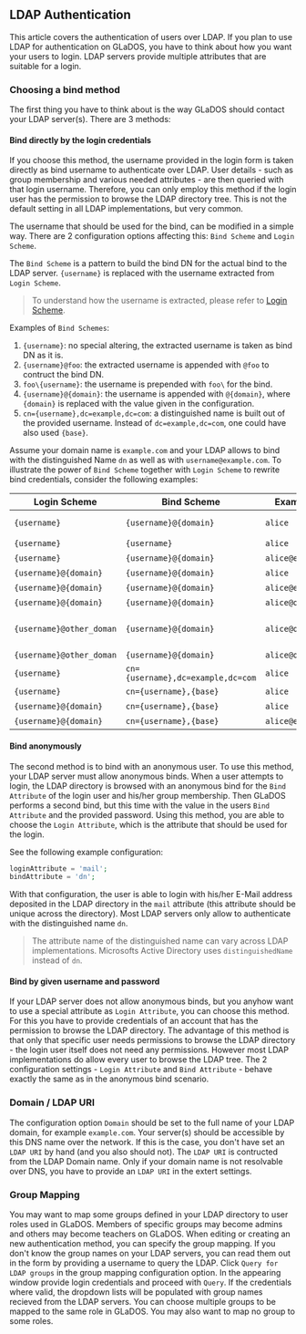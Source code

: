 ## LDAP Authentication

This article covers the authentication of users over LDAP. If you plan to use LDAP for authentication on GLaDOS, you have to think about how you want your users to login. LDAP servers provide multiple attributes that are suitable for a login.

### Choosing a bind method

The first thing you have to think about is the way GLaDOS should contact your LDAP server(s). There are 3 methods:

#### Bind directly by the login credentials

If you choose this method, the username provided in the login form is taken directly as bind username to authenticate over LDAP. User details - such as group membership and various needed attributes - are then queried with that login username. Therefore, you can only employ this method if the login user has the permission to browse the LDAP directory tree. This is not the default setting in all LDAP implementations, but very common.

The username that should be used for the bind, can be modified in a simple way. There are 2 configuration options affecting this: `Bind Scheme` and `Login Scheme`.

The `Bind Scheme` is a pattern to build the bind DN for the actual bind to the LDAP server. `{username}` is replaced with the username extracted from `Login Scheme`.

> To understand how the username is extracted, please refer to [Login Scheme](login-scheme.md).

Examples of `Bind Schemes`:

1. `{username}`: no special altering, the extracted username is taken as bind DN as it is.
2. `{username}@foo`: the extracted username is appended with `@foo` to contruct the bind DN.
3. `foo\{username}`: the username is prepended with `foo\` for the bind.
4. `{username}@{domain}`: the username is appended with `@{domain}`, where `{domain}` is replaced with the value given in the configuration.
5. `cn={username},dc=example,dc=com`: a distinguished name is built out of the provided username. Instead of `dc=example,dc=com`, one could have also used `{base}`.

Assume your domain name is `example.com` and your LDAP allows to bind with the distinguished Name `dn` as well as with `username@example.com`. To illustrate the power of `Bind Scheme` together with `Login Scheme` to rewrite bind credentials, consider the following examples:

Login Scheme			| Bind Scheme  			| Example Login			| Bind DN 			  | Authenticated? 	| Notes 		|
-------------			| ---------------		| ------------  		| -----------------   | --------------- | ------------- |
`{username}`			| `{username}@{domain}`	| `alice`				| `alice@example.com` | yes				| default setup |
`{username}`			| `{username}`			| `alice`				| `alice`			  | no 				| |
`{username}`			| `{username}@{domain}`	| `alice@example.com`	| `alice@example.com@example.com` | no	| |
`{username}@{domain}`	| `{username}@{domain}`	| `alice`				| none 				  | no				| |
`{username}@{domain}`	| `{username}@{domain}`	| `alice@example.com`   | `alice@example.com` | yes				| |
`{username}@{domain}`	| `{username}@{domain}`	| `alice@other_domain`  | none				  | no				| |
`{username}@other_doman`| `{username}@{domain}`	| `alice@other_domain`  | `alice@example.com` | yes 			| rewriting of the domain |
`{username}@other_doman`| `{username}@{domain}`	| `alice@other_domain`  | `alice@example.com` | yes 			| |
`{username}`			| `cn={username},dc=example,dc=com`	| `alice`   | `cn=alice,dc=example,dc=com` | yes 	| |
`{username}`			| `cn={username},{base}`| `alice`  				| `cn=alice,dc=example,dc=com` 	  | yes | |
`{username}@{domain}`	| `cn={username},{base}`| `alice`			   	| none 				  | no  			| |
`{username}@{domain}`	| `cn={username},{base}`| `alice@example.com`  	| `cn=alice,dc=example,dc=com` | yes    | |

#### Bind anonymously

The second method is to bind with an anonymous user. To use this method, your LDAP server must allow anonymous binds. When a user attempts to login, the LDAP directory is browsed with an anonymous bind for the `Bind Attribute` of the login user and his/her group membership. Then GLaDOS performs a second bind, but this time with the value in the users `Bind Attribute` and the provided password. Using this method, you are able to choose the `Login Attribute`, which is the attribute that should be used for the login.

See the following example configuration:

```php
loginAttribute = 'mail';
bindAttribute = 'dn';
```

With that configuration, the user is able to login with his/her E-Mail address deposited in the LDAP directory in the `mail` attribute (this attribute should be unique across the directory). Most LDAP servers only allow to authenticate with the distinguished name `dn`.

> The attribute name of the distinguished name can vary across LDAP implementations. Microsofts Active Directory uses `distinguishedName` instead of `dn`.

#### Bind by given username and password

If your LDAP server does not allow anonymous binds, but you anyhow want to use a special attribute as `Login Attribute`, you can choose this method. For this you have to provide credentials of an account that has the permission to browse the LDAP directory. The advantage of this method is that only that specific user needs permissions to browse the LDAP directory - the login user itself does not need any permissions. However most LDAP implementations do allow every user to browse the LDAP tree. The 2 configuration settings - `Login Attribute` and `Bind Attribute` - behave exactly the same as in the anonymous bind scenario.

### Domain / LDAP URI

The configuration option `Domain` should be set to the full name of your LDAP domain, for example `example.com`. Your server(s) should be 	accessible by this DNS name over the network. If this is the case, you don't have set an `LDAP URI` by hand (and you also should not). The `LDAP URI` is contructed from the LDAP Domain name. Only if your domain name is not resolvable over DNS, you have to provide an `LDAP URI` in the extert settings.

### Group Mapping

You may want to map some groups defined in your LDAP directory to user roles used in GLaDOS. Members of specific groups may become admins and others may become teachers on GLaDOS. When editing or creating an new authentication method, you can specify the group mapping. If you don't know the group names on your LDAP servers, you can read them out in the form by providing a username to query the LDAP. Click `Query for LDAP groups` in the group mapping configuration option. In the appearing window provide login credentials and proceed with `Query`. If the credentials where valid, the dropdown lists will be populated with group names recieved from the LDAP servers. You can choose multiple groups to be mapped to the same role in GLaDOS. You may also want to map no group to some roles.


